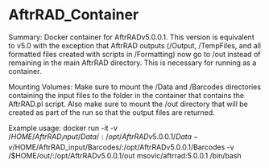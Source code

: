 # AftrRAD_Container

Summary: Docker container for AftrRADv5.0.0.1.  This version is equivalent to v5.0 with the exception that AftrRAD outputs (/Output, /TempFiles, and all formatted files created with scripts in /Formatting) now go to /out instead of remaining in the main AftrRAD directory.  This is necessary for running as a container. 

Mounting Volumes: Make sure to mount the /Data and /Barcodes directories containing the input files to the folder in the container that contains the AftrRAD.pl script.  Also make sure to mount the /out directory that will be created as part of the run so that the output files are returned.  

Example usage: docker run -it -v /$HOME/AftrRAD_input/Data/:/opt/AftrRADv5.0.0.1/Data -v /$HOME/AftrRAD_input/Barcodes/:/opt/AftrRADv5.0.0.1/Barcodes -v /$HOME/out/:/opt/AftrRADv5.0.0.1/out msovic/aftrrad:5.0.0.1 /bin/bash
